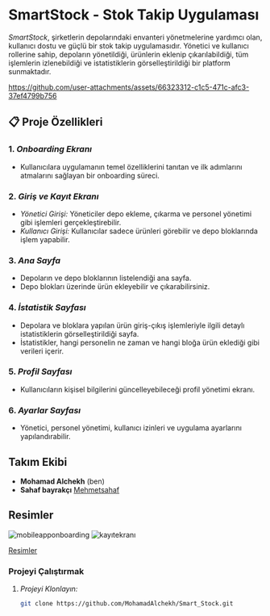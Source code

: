 # SmartStock - Stok Takip Uygulaması

*SmartStock*, şirketlerin depolarındaki envanteri yönetmelerine yardımcı olan, kullanıcı dostu ve güçlü bir stok takip uygulamasıdır. Yönetici ve kullanıcı rollerine sahip, depoların yönetildiği, ürünlerin eklenip çıkarılabildiği, tüm işlemlerin izlenebildiği ve istatistiklerin görselleştirildiği bir platform sunmaktadır.


https://github.com/user-attachments/assets/66323312-c1c5-471c-afc3-37ef4799b756

## 📋 Proje Özellikleri

### 1. *Onboarding Ekranı*
   - Kullanıcılara uygulamanın temel özelliklerini tanıtan ve ilk adımlarını atmalarını sağlayan bir onboarding süreci.

### 2. *Giriş ve Kayıt Ekranı*
   - *Yönetici Girişi:* Yöneticiler depo ekleme, çıkarma ve personel yönetimi gibi işlemleri gerçekleştirebilir.
   - *Kullanıcı Girişi:* Kullanıcılar sadece ürünleri görebilir ve depo bloklarında işlem yapabilir.

### 3. *Ana Sayfa*
   - Depoların ve depo bloklarının listelendiği ana sayfa.
   - Depo blokları üzerinde ürün ekleyebilir ve çıkarabilirsiniz.

### 4. *İstatistik Sayfası*
   - Depolara ve bloklara yapılan ürün giriş-çıkış işlemleriyle ilgili detaylı istatistiklerin görselleştirildiği sayfa.
   - İstatistikler, hangi personelin ne zaman ve hangi bloğa ürün eklediği gibi verileri içerir.

### 5. *Profil Sayfası*
   - Kullanıcıların kişisel bilgilerini güncelleyebileceği profil yönetimi ekranı.

### 6. *Ayarlar Sayfası*
   - Yönetici, personel yönetimi, kullanıcı izinleri ve uygulama ayarlarını yapılandırabilir.

## Takım Ekibi

- **Mohamad Alchekh** (ben) 
- **Sahaf bayrakçı** [Mehmetsahaf](https://github.com/Mehmetsahaf) 

## Resimler
![mobileapponboarding](https://github.com/user-attachments/assets/176b9206-2a3d-4ce3-9de2-4aa2c8664774)
![kayıtekranı](https://github.com/user-attachments/assets/5303957b-34cf-4b02-bfb7-897c42837ade)



[Resimler](https://github.com/MohamadAlchekh/Smart_Stock/tree/main/assets)

  
### Projeyi Çalıştırmak

1. *Projeyi Klonlayın:*
   ```bash
   git clone https://github.com/MohamadAlchekh/Smart_Stock.git
